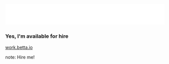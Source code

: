 <!-- .slide: data-state="dim" data-background="resources/last-supper.jpg" -->

![Work Betta](resources/work.png) <!-- .element: class="transparent" -->

###  Yes, I'm available for hire

[work.betta.io](https://work.betta.io)

note:
    Hire me!
